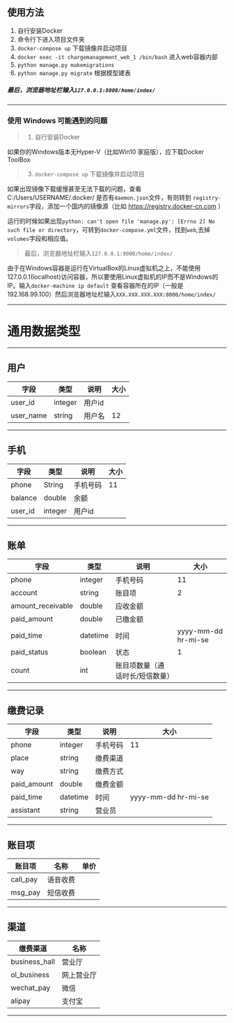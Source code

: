 ﻿## 使用方法

1. 自行安装Docker
2. 命令行下进入项目文件夹
3. `docker-compose up`   下载镜像并启动项目
4. `docker exec -it chargemanagement_web_1 /bin/bash` 进入web容器内部
5. `python manage.py makemigrations`
6. `python manage.py migrate`  根据模型建表

#####  最后，浏览器地址栏输入`127.0.0.1:8000/home/index/`
---

### 使用 Windows 可能遇到的问题

> 1. 自行安装Docker

如果你的Windows版本无Hyper-V（比如Win10 家庭版），应下载Docker ToolBox

> 3. `docker-compose up`   下载镜像并启动项目

如果出现镜像下载缓慢甚至无法下载的问题，查看 C:/Users/USERNAME/.docker/ 是否有`daemon.json`文件，有则转到 `registry-mirrors`字段，添加一个国内的镜像源（比如 https://registry.docker-cn.com ）

运行的时候如果出现`python: can't open file 'manage.py': [Errno 2] No such file or directory`，可转到`docker-compose.yml`文件，找到`web`,去掉`volumes`字段和相应值。

> 最后，浏览器地址栏输入`127.0.0.1:8000/home/index/`

由于在Windows容器是运行在VirtualBox的Linux虚拟机之上，不能使用127.0.0.1(localhost)访问容器，所以要使用Linux虚拟机的IP而不是Windows的IP。输入`docker-machine ip default` 查看容器所在的IP（一般是192.168.99.100）然后浏览器地址栏输入`XXX.XXX.XXX.XXX:8000/home/index/`

---

# 通用数据类型 #


---
## 用户 ##

| 字段 | 类型 | 说明 | 大小|
| ---- | ---- | ---- | ----|
|    user_id  |integer|用户id|
|user_name|string|用户名|12|

---

手机
--
| 字段 | 类型 | 说明 | 大小|
| ---- | ---- | ---- | ----|
|  phone |String|手机号码|11|
|balance|double|余额|
|user_id|integer|用户id|

---


## 账单 ##

| 字段 | 类型 | 说明 | 大小|
| ---- | ---- | ---- | ----|
|phone|integer|手机号码|11|
|account|string|账目项|2|
|amount_receivable|double|应收金额|
|paid_amount|double|已缴金额|
|paid_time|datetime|时间|yyyy-mm-dd hr-mi-se|
|paid_status|boolean|状态|1|
|count|int|账目项数量（通话时长/短信数量）|

---

## 缴费记录 ##
| 字段 | 类型 | 说明 | 大小|
| ---- | ---- | ---- | ----|
|phone|integer|手机号码|11|
|place|string|缴费渠道|
|way|string|缴费方式|
|paid_amount|double|缴费金额|
|paid_time|datetime|时间|yyyy-mm-dd hr-mi-se|
|assistant|string|营业员|




---
## 账目项 ##
| 账目项 | 名称 | 单价 |
| ---- | ---- | ---- | 
|call_pay|语音收费|
|msg_pay|短信收费|


---
## 渠道 ##

| 缴费渠道 | 名称 | 
| ---- | ---- | 
|business_hall|营业厅|
|ol_business|网上营业厅|
|wechat_pay|微信|
|alipay|支付宝|

---



